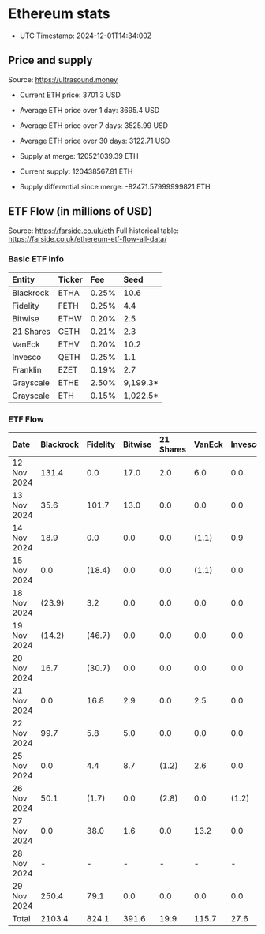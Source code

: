 
# Ethereum stats

- UTC Timestamp: 2024-12-01T14:34:00Z

## Price and supply

Source: https://ultrasound.money

- Current ETH price: 3701.3 USD
- Average ETH price over 1 day: 3695.4 USD
- Average ETH price over 7 days: 3525.99 USD
- Average ETH price over 30 days: 3122.71 USD

- Supply at merge: 120521039.39 ETH
- Current supply: 120438567.81 ETH
- Supply differential since merge: -82471.57999999821 ETH

## ETF Flow (in millions of USD)

Source: https://farside.co.uk/eth
Full historical table: https://farside.co.uk/ethereum-etf-flow-all-data/

### Basic ETF info

| Entity    | Ticker   | Fee   | Seed     |
|:----------|:---------|:------|:---------|
| Blackrock | ETHA     | 0.25% | 10.6     |
| Fidelity  | FETH     | 0.25% | 4.4      |
| Bitwise   | ETHW     | 0.20% | 2.5      |
| 21 Shares | CETH     | 0.21% | 2.3      |
| VanEck    | ETHV     | 0.20% | 10.2     |
| Invesco   | QETH     | 0.25% | 1.1      |
| Franklin  | EZET     | 0.19% | 2.7      |
| Grayscale | ETHE     | 2.50% | 9,199.3* |
| Grayscale | ETH      | 0.15% | 1,022.5* |

### ETF Flow

| Date        | Blackrock   | Fidelity   | Bitwise   | 21 Shares   | VanEck   | Invesco   | Franklin   | Grayscale   | Grayscale   | Total   |
|:------------|:------------|:-----------|:----------|:------------|:---------|:----------|:-----------|:------------|:------------|:--------|
| 12 Nov 2024 | 131.4       | 0.0        | 17.0      | 2.0         | 6.0      | 0.0       | 0.0        | (33.2)      | 12.7        | 135.9   |
| 13 Nov 2024 | 35.6        | 101.7      | 13.0      | 0.0         | 0.0      | 0.0       | 0.0        | (5.6)       | 2.2         | 146.9   |
| 14 Nov 2024 | 18.9        | 0.0        | 0.0       | 0.0         | (1.1)    | 0.9       | 0.0        | (21.9)      | 0.0         | (3.2)   |
| 15 Nov 2024 | 0.0         | (18.4)     | 0.0       | 0.0         | (1.1)    | 0.0       | 0.0        | (40.3)      | 0.0         | (59.8)  |
| 18 Nov 2024 | (23.9)      | 3.2        | 0.0       | 0.0         | 0.0      | 0.0       | 0.0        | (13.3)      | (5.1)       | (39.1)  |
| 19 Nov 2024 | (14.2)      | (46.7)     | 0.0       | 0.0         | 0.0      | 0.0       | 0.0        | (20.4)      | 0.0         | (81.3)  |
| 20 Nov 2024 | 16.7        | (30.7)     | 0.0       | 0.0         | 0.0      | 0.0       | 0.0        | (16.3)      | -           | (30.3)  |
| 21 Nov 2024 | 0.0         | 16.8       | 2.9       | 0.0         | 2.5      | 0.0       | 0.0        | (27.1)      | (4.1)       | (9.0)   |
| 22 Nov 2024 | 99.7        | 5.8        | 5.0       | 0.0         | 0.0      | 0.0       | 0.0        | (18.6)      | (0.6)       | 91.3    |
| 25 Nov 2024 | 0.0         | 4.4        | 8.7       | (1.2)       | 2.6      | 0.0       | 0.0        | (7.6)       | (4.0)       | 2.9     |
| 26 Nov 2024 | 50.1        | (1.7)      | 0.0       | (2.8)       | 0.0      | (1.2)     | 0.0        | (20.1)      | 16.3        | 40.6    |
| 27 Nov 2024 | 0.0         | 38.0       | 1.6       | 0.0         | 13.2     | 0.0       | 0.0        | 0.0         | 37.3        | 90.1    |
| 28 Nov 2024 | -           | -          | -         | -           | -        | -         | -          | -           | -           | 0.0     |
| 29 Nov 2024 | 250.4       | 79.1       | 0.0       | 0.0         | 0.0      | 0.0       | 0.0        | 0.0         | 3.4         | 332.9   |
| Total       | 2103.4      | 824.1      | 391.6     | 19.9        | 115.7    | 27.6      | 37.1       | (3,365.8)   | 423.2       | 576.8   |
    